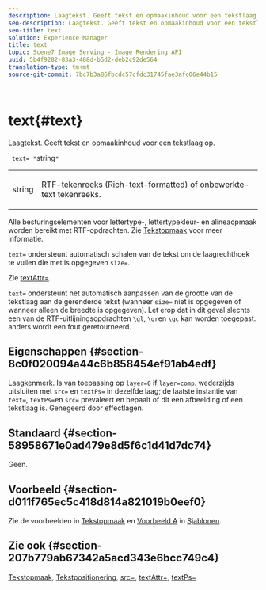 ```yaml
---
description: Laagtekst. Geeft tekst en opmaakinhoud voor een tekstlaag op.
seo-description: Laagtekst. Geeft tekst en opmaakinhoud voor een tekstlaag op.
seo-title: text
solution: Experience Manager
title: text
topic: Scene7 Image Serving - Image Rendering API
uuid: 5b4f9282-83a3-488d-b5d2-deb2c92de564
translation-type: tm+mt
source-git-commit: 7bc7b3a86fbcdc57cfdc31745fae3afc06e44b15

---
```



# text{#text}

Laagtekst. Geeft tekst en opmaakinhoud voor een tekstlaag op.

` text= *`string`*`

<table id="simpletable_6C095D7F69874A8EA3D1D52103FA520C"> 
 <tr class="strow"> 
  <td class="stentry"> <p> <span class="varname"> string </span> </p> </td> 
  <td class="stentry"> <p>RTF-tekenreeks (Rich-text-formatted) of onbewerkte-text tekenreeks. </p> </td> 
 </tr> 
</table>

Alle besturingselementen voor lettertype-, lettertypekleur- en alineaopmaak worden bereikt met RTF-opdrachten. Zie [Tekstopmaak](../../../../../is-api/http-ref/image-serving-api-ref/c-http-protocol-reference/c-text-formatting/c-text-formatting.md#concept-0d3136db7f6f49668274541cd4b6364c) voor meer informatie.

`text=` ondersteunt automatisch schalen van de tekst om de laagrechthoek te vullen die met is opgegeven `size=`.

Zie [textAttr=](../../../../../is-api/http-ref/image-serving-api-ref/c-http-protocol-reference/c-command-reference/r-textattr.md#reference-ff00484fa3244286abeff34911f7ec0d).

`text=` ondersteunt het automatisch aanpassen van de grootte van de tekstlaag aan de gerenderde tekst (wanneer `size=` niet is opgegeven of wanneer alleen de breedte is opgegeven). Let erop dat in dit geval slechts een van de RTF-uitlijningsopdrachten `\ql`, `\qr`en `\qc` kan worden toegepast. anders wordt een fout geretourneerd.

## Eigenschappen {#section-8c0f020094a44c6b858454ef91ab4edf}

Laagkenmerk. Is van toepassing op `layer=0` if `layer=comp`. wederzijds uitsluiten met `src=` en `textPs=` in dezelfde laag; de laatste instantie van `text=`, `textPs=`en `src=` prevaleert en bepaalt of dit een afbeelding of een tekstlaag is. Genegeerd door effectlagen.

## Standaard {#section-58958671e0ad479e8d5f6c1d41d7dc74}

Geen.

## Voorbeeld {#section-d011f765ec5c418d814a821019b0eef0}

Zie de voorbeelden in [Tekstopmaak](../../../../../is-api/http-ref/image-serving-api-ref/c-http-protocol-reference/c-text-formatting/c-text-formatting.md#concept-0d3136db7f6f49668274541cd4b6364c) en [Voorbeeld A](../../../../../is-api/http-ref/image-serving-api-ref/c-http-protocol-reference/c-templates/r-example-a.md#reference-c78ea82e8a1646738e764fa6685dfbac) in [Sjablonen](../../../../../is-api/http-ref/image-serving-api-ref/c-http-protocol-reference/c-templates/c-templates.md#concept-3cd2d2adae0e41b2979b9640244d4d3e).

## Zie ook {#section-207b779ab67342a5acd343e6bcc749c4}

[Tekstopmaak](../../../../../is-api/http-ref/image-serving-api-ref/c-http-protocol-reference/c-text-formatting/c-text-formatting.md#concept-0d3136db7f6f49668274541cd4b6364c), [Tekstpositionering](../../../../../is-api/http-ref/image-serving-api-ref/c-http-protocol-reference/c-text-formatting/r-text-positioning.md#reference-f647443d92914f4b89a7cc5a83267d87), [src=](../../../../../is-api/http-ref/image-serving-api-ref/c-http-protocol-reference/c-command-reference/r-src.md#reference-f6506637778c4c69bf106a7924a91ab1), [textAttr=](../../../../../is-api/http-ref/image-serving-api-ref/c-http-protocol-reference/c-command-reference/r-textattr.md#reference-ff00484fa3244286abeff34911f7ec0d), [textPs=](../../../../../is-api/http-ref/image-serving-api-ref/c-http-protocol-reference/c-command-reference/r-textps.md#reference-4209a2a6169f44278da2647cfb0cd767)
